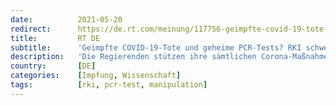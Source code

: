 ```yaml
---
date:          2021-05-20
redirect:      https://de.rt.com/meinung/117756-geimpfte-covid-19-tote-und-geheime-pcr-tests/
title:         RT DE
subtitle:      'Geimpfte COVID-19-Tote und geheime PCR-Tests? RKI schweigt auf Presseanfragen'
description:   'Die Regierenden stützen ihre sämtlichen Corona-Maßnahmen auf die Expertise des Robert Koch-Instituts (RKI). Doch auf welcher Grundlage bewertet dieses Bundesinstitut überhaupt die aktuelle Lage? Das RKI gibt sich wenig auskunftsfreudig, wie seine "Kommunikation" mit der Autorin zeigt.'
country:       [DE]
categories:    [Impfung, Wissenschaft]
tags:          [rki, pcr-test, manipulation]
---
```

